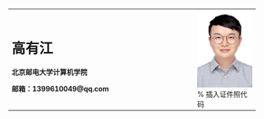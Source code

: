 <table border="0">
  <tr>
    <td width="75%">
      <h1>高有江</h1>
      <p><b>北京邮电大学计算机学院</b></p>
      <p><b>邮箱：1399610049@qq.com</b></p>
    </td>
    <td width="25%">
      <img src="/2019140542_高有江.jpg" width="100%">      % 插入证件照代码
    </td>
  </tr>
</table>

